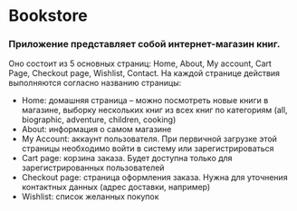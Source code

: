 # Bookstore
### Приложение представляет собой интернет-магазин книг.
Оно состоит из 5 основных страниц: Home, About, My account, Cart Page, Checkout page, Wishlist, Contact.
На каждой странице действия выполняются согласно названию страницы:
-	Home: домашняя страница – можно посмотреть новые книги в магазине, выборку нескольких книг из всех книг по категориям (all, biographic, adventure, children, cooking)
-	About: информация о самом магазине
-	My Account: аккаунт пользователя. При первичной загрузке этой страницы необходимо войти в систему или зарегистрироваться
-	Cart page: корзина заказа. Будет доступна только для зарегистрированных пользователей
-	Checkout page: страница оформления заказа. Нужна для уточнения контактных данных (адрес доставки, например)
-	Wishlist: список желанных покупок

